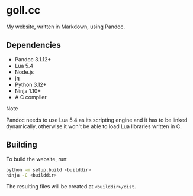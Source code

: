 goll.cc
=======

My website, written in Markdown, using Pandoc.

## Dependencies

 - Pandoc 3.1.12+
 - Lua 5.4
 - Node.js
 - jq
 - Python 3.12+
 - Ninja 1.10+
 - A C compiler

> [!NOTE] 
> Pandoc needs to use Lua 5.4 as its scripting engine and it has to be
> linked dynamically, otherwise it won't be able to load Lua libraries
> written in C.

## Building

To build the website, run:

```sh
python -m setup.build <builddir>
ninja -C <builddir>
```

The resulting files will be created at `<builddir>/dist`.
